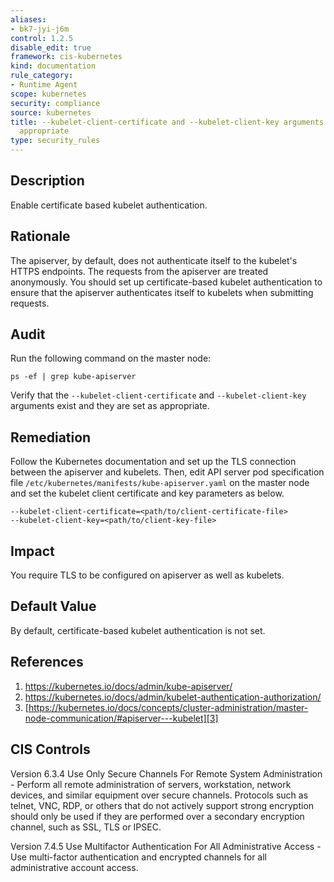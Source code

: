 ```yaml
---
aliases:
- bk7-jyi-j6m
control: 1.2.5
disable_edit: true
framework: cis-kubernetes
kind: documentation
rule_category:
- Runtime Agent
scope: kubernetes
security: compliance
source: kubernetes
title: --kubelet-client-certificate and --kubelet-client-key arguments are set as
  appropriate
type: security_rules
---
```


## Description

Enable certificate based kubelet authentication.

## Rationale

The apiserver, by default, does not authenticate itself to the kubelet's HTTPS endpoints. The requests from the apiserver are treated anonymously. You should set up certificate-based kubelet authentication to ensure that the apiserver authenticates itself to kubelets when submitting requests.

## Audit

Run the following command on the master node: 
```
ps -ef | grep kube-apiserver
```
Verify that the `--kubelet-client-certificate` and `--kubelet-client-key` arguments exist and they are set as appropriate.

## Remediation

Follow the Kubernetes documentation and set up the TLS connection between the apiserver and kubelets. Then, edit API server pod specification file `/etc/kubernetes/manifests/kube-apiserver.yaml` on the master node and set the kubelet client certificate and key parameters as below. 

```
--kubelet-client-certificate=<path/to/client-certificate-file> 
--kubelet-client-key=<path/to/client-key-file>
```

## Impact

You require TLS to be configured on apiserver as well as kubelets.

## Default Value

By default, certificate-based kubelet authentication is not set.

## References

1. [https://kubernetes.io/docs/admin/kube-apiserver/ ][1]
2. [https://kubernetes.io/docs/admin/kubelet-authentication-authorization/ ][2]
3. [https://kubernetes.io/docs/concepts/cluster-administration/master-node-communication/#apiserver---kubelet][3]

## CIS Controls

Version 6.3.4 Use Only Secure Channels For Remote System Administration - Perform all remote administration of servers, workstation, network devices, and similar equipment over secure channels. Protocols such as telnet, VNC, RDP, or others that do not actively support strong encryption should only be used if they are performed over a secondary encryption channel, such as SSL, TLS or IPSEC. 

Version 7.4.5 Use Multifactor Authentication For All Administrative Access - Use multi-factor authentication and encrypted channels for all administrative account access. 

[1]: https://kubernetes.io/docs/admin/kube-apiserver/ 
[2]: https://kubernetes.io/docs/admin/kubelet-authentication-authorization/ 
[3]: https://kubernetes.io/docs/concepts/cluster-administration/master-node-communication/#apiserver---kubelet
